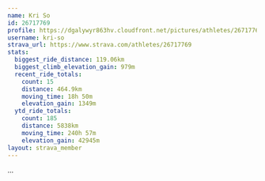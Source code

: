 ```yaml
---
name: Kri So
id: 26717769
profile: https://dgalywyr863hv.cloudfront.net/pictures/athletes/26717769/7761026/13/large.jpg
username: kri-so
strava_url: https://www.strava.com/athletes/26717769
stats:
  biggest_ride_distance: 119.06km
  biggest_climb_elevation_gain: 979m
  recent_ride_totals:
    count: 15
    distance: 464.9km
    moving_time: 18h 50m
    elevation_gain: 1349m
  ytd_ride_totals:
    count: 185
    distance: 5838km
    moving_time: 240h 57m
    elevation_gain: 42945m
layout: strava_member
--- 
```

...
